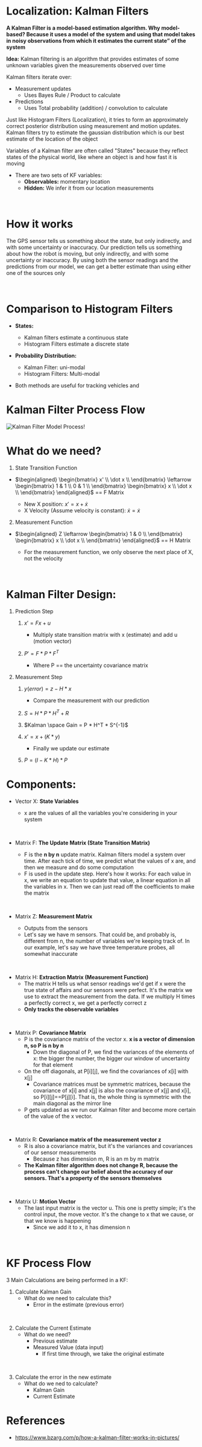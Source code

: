 # Localization: Kalman Filters

**A Kalman Filter is a model-based estimation algorithm. Why model-based? Because it uses a model of the system and using that model takes in noisy observations from which it estimates the current state” of the system**

**Idea:** Kalman filtering is an algorithm that provides estimates of some unknown variables given the measurements observed over time

Kalman filters iterate over:

- Measurement updates
  - Uses Bayes Rule / Product to calculate
- Predictions
  - Uses Total probability (addition) / convolution to calculate

Just like Histogram Filters (Localization), it tries to form an approximately correct posterior distribution using measurement
and motion updates. Kalman filters try to estimate the gaussian distribution which is our best estimate of the location of the object

Variables of a Kalman filter are often called "States" because they reflect states of the physical world, like where an object is and how fast it is moving

- There are two sets of KF variables:
  - **Observables:** momentary location
  - **Hidden:** We infer it from our location measurements

<br>

# How it works

The GPS sensor tells us something about the state, but only indirectly, and with some uncertainty or inaccuracy. Our prediction
tells us something about how the robot is moving, but only indirectly, and with some uncertainty or inaccuracy. By using both
the sensor readings and the predictions from our model, we can get a better estimate than using either one of the sources only

<br>

# Comparison to Histogram Filters

- **States:**

  - Kalman filters estimate a continuous state
  - Histogram Filters estimate a discrete state

- **Probability Distribution:**
  - Kalman Filter: uni-modal
  - Histogram Filters: Multi-modal
- Both methods are useful for tracking vehicles and

# Kalman Filter Process Flow

![Kalman Filter Model Process!](./pictures/KF_System_Representation.png "Kalman Filter Process")

# What do we need?

1. State Transition Function

- $\begin{aligned} \begin{bmatrix} x' \\ \dot x \\ \end{bmatrix} \leftarrow \begin{bmatrix} 1 & 1 \\ 0 & 1 \\ \end{bmatrix} \begin{bmatrix} x \\ \dot x \\ \end{bmatrix} \end{aligned}$ == F Matrix

  - New X position: $x' = x + \dot x$
  - X Velocity (Assume velocity is constant): $\dot x = \dot x$

2. Measurement Function

- $\begin{aligned} Z \leftarrow \begin{bmatrix} 1 & 0 \\ \end{bmatrix} \begin{bmatrix} x \\ \dot x \\ \end{bmatrix} \end{aligned}$ == H Matrix

  - For the measurement function, we only observe the next place of X, not the velocity

<br>

# Kalman Filter Design:

1. Prediction Step

   1. $x' = Fx + u$

      - Multiply state transition matrix with x (estimate) and add u (motion vector)

   2. $P' = F * P * F^T$

      - Where P == the uncertainty covariance matrix

2. Measurement Step

   1. $y (error) = z - H*x$

      - Compare the measurement with our prediction

   2. $S = H * P * H^T + R$
   3. $Kalman \space Gain = P * H^T * S^{-1}$
   4. $x' = x + (K * y)$

      - Finally we update our estimate

   5. $P = (I - K *H) * P$

# Components:

- Vector X: **State Variables**

  - x are the values of all the variables you're considering in your system

<br>

- Matrix F: **The Update Matrix (State Transition Matrix)**

  - F is the **n by n** update matrix. Kalman filters model a system over time. After each tick of time, we predict what the values of x are, and then we measure and do some computation
  - F is used in the update step. Here's how it works: For each value in x, we write an equation to update that value, a linear equation in all the variables in x. Then we can just read off the coefficients to make the matrix

<br>

- Matrix Z: **Measurement Matrix**

  - Outputs from the sensors
  - Let's say we have m sensors. That could be, and probably is, different from n, the number of variables we're keeping track of. In our example, let's say we have three temperature probes, all somewhat inaccurate

<br>

- Matrix H: **Extraction Matrix (Measurement Function)**
  - The matrix H tells us what sensor readings we'd get if x were the true state of affairs and our sensors were perfect. It's the matrix we use to extract the measurement from the data. If we multiply H times a perfectly correct x, we get a perfectly correct z
  - **Only tracks the observable variables**

<br>

- Matrix P: **Covariance Matrix**
  - P is the covariance matrix of the vector x. **x is a vector of dimension n, so P is n by n**
    - Down the diagonal of P, we find the variances of the elements of x: the bigger the number, the bigger our window of uncertainty for that element
  - On the off diagonals, at P[i][j], we find the covariances of x[i] with x[j]
    - Covariance matrices must be symmetric matrices, because the covariance of x[i] and x[j] is also the covariance of x[j] and x[i], so P[i][j]==P[j][i]. That is, the whole thing is symmetric with the main diagonal as the mirror line
  - P gets updated as we run our Kalman filter and become more certain of the value of the x vector.

<br>

- Matrix R: **Covariance matrix of the measurement vector z**
  - R is also a covariance matrix, but it's the variances and covariances of our sensor measurements
    - Because z has dimension m, R is an m by m matrix
  - **The Kalman filter algorithm does not change R, because the process can't change our belief about the accuracy of our sensors. That's a property of the sensors themselves**

<br>

- Matrix U: **Motion Vector**
  - The last input matrix is the vector u. This one is pretty simple; it's the control input, the move vector. It's the change to x that we cause, or that we know is happening
    - Since we add it to x, it has dimension n

<br>

# KF Process Flow

3 Main Calculations are being performed in a KF:

1. Calculate Kalman Gain
   - What do we need to calculate this?
     - Error in the estimate (previous error)

<br>

2. Calculate the Current Estimate
   - What do we need?
     - Previous estimate
     - Measured Value (data input)
       - If first time through, we take the original estimate

<br>

3. Calculate the error in the new estimate
   - What do we ned to calculate?
     - Kalman Gain
     - Current Estimate

# References

- https://www.bzarg.com/p/how-a-kalman-filter-works-in-pictures/
